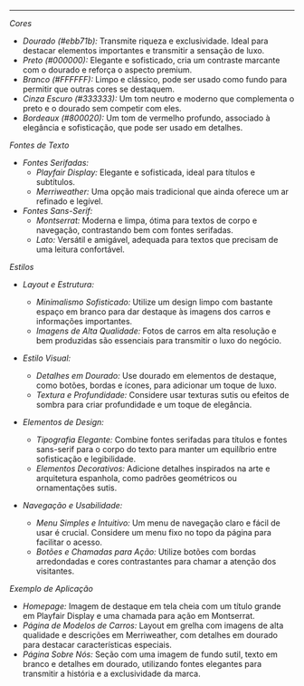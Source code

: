 ---

*Cores*
- *Dourado (#ebb71b):* Transmite riqueza e exclusividade. Ideal para destacar elementos importantes e transmitir a sensação de luxo.
- *Preto (#000000):* Elegante e sofisticado, cria um contraste marcante com o dourado e reforça o aspecto premium.
- *Branco (#FFFFFF):* Limpo e clássico, pode ser usado como fundo para permitir que outras cores se destaquem.
- *Cinza Escuro (#333333):* Um tom neutro e moderno que complementa o preto e o dourado sem competir com eles.
- *Bordeaux (#800020):* Um tom de vermelho profundo, associado à elegância e sofisticação, que pode ser usado em detalhes.

*Fontes de Texto*
- *Fontes Serifadas:*
  - *Playfair Display:* Elegante e sofisticada, ideal para títulos e subtítulos.
  - *Merriweather:* Uma opção mais tradicional que ainda oferece um ar refinado e legível.
- *Fontes Sans-Serif:*
  - *Montserrat:* Moderna e limpa, ótima para textos de corpo e navegação, contrastando bem com fontes serifadas.
  - *Lato:* Versátil e amigável, adequada para textos que precisam de uma leitura confortável.

*Estilos*
- *Layout e Estrutura:*
  - *Minimalismo Sofisticado:* Utilize um design limpo com bastante espaço em branco para dar destaque às imagens dos carros e informações importantes.
  - *Imagens de Alta Qualidade:* Fotos de carros em alta resolução e bem produzidas são essenciais para transmitir o luxo do negócio.

- *Estilo Visual:*
  - *Detalhes em Dourado:* Use dourado em elementos de destaque, como botões, bordas e ícones, para adicionar um toque de luxo.
  - *Textura e Profundidade:* Considere usar texturas sutis ou efeitos de sombra para criar profundidade e um toque de elegância.

- *Elementos de Design:*
  - *Tipografia Elegante:* Combine fontes serifadas para títulos e fontes sans-serif para o corpo do texto para manter um equilíbrio entre sofisticação e legibilidade.
  - *Elementos Decorativos:* Adicione detalhes inspirados na arte e arquitetura espanhola, como padrões geométricos ou ornamentações sutis.

- *Navegação e Usabilidade:*
  - *Menu Simples e Intuitivo:* Um menu de navegação claro e fácil de usar é crucial. Considere um menu fixo no topo da página para facilitar o acesso.
  - *Botões e Chamadas para Ação:* Utilize botões com bordas arredondadas e cores contrastantes para chamar a atenção dos visitantes.

*Exemplo de Aplicação*
- *Homepage:* Imagem de destaque em tela cheia com um título grande em Playfair Display e uma chamada para ação em Montserrat.
- *Página de Modelos de Carros:* Layout em grelha com imagens de alta qualidade e descrições em Merriweather, com detalhes em dourado para destacar características especiais.
- *Página Sobre Nós:* Seção com uma imagem de fundo sutil, texto em branco e detalhes em dourado, utilizando fontes elegantes para transmitir a história e a exclusividade da marca.
